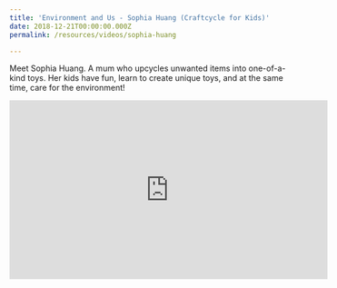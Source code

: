 ```yaml
---
title: 'Environment and Us - Sophia Huang (Craftcycle for Kids)'
date: 2018-12-21T00:00:00.000Z
permalink: /resources/videos/sophia-huang

---
```


Meet Sophia Huang. A mum who upcycles unwanted items into one-of-a-kind toys. Her kids have fun, learn to create unique toys, and at the same time, care for the environment!

<div class="bp-youtube">
      <iframe width="560" height="315" src="https://www.youtube.com/embed/Z-QXY64hHrE" frameborder="0" allow="autoplay; encrypted-media" allowfullscreen></iframe>
</div>
